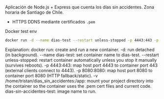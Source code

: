 Aplicación de Node.js + Express que cuenta los días sin accidentes. Zona horaria de Santiago de Chile.

- HTTPS DDNS mediante certificados `.pem`

Docker test env
```bash
docker run -d --name dias-test --restart unless-stopped -p 4443:443 -p 8080:8080 -v /home/tristan/dias_sin_accidentes:/app dias-sin-accidentes-test
```
Explanation:
docker run: create and run a new container.
-d: run detached (in background).
--name dias-test: set container name to dias-test.
--restart unless-stopped: restart container automatically unless you stop it manually (survives reboots).
-p 4443:443: map host port 4443 to container port 443 (external clients connect to 4443).
-p 8080:8080: map host port 8080 to container port 8080 (HTTP fallback/static).
-v /home/tristan/dias_sin_accidentes:/app: mount your project directory into the container so the container uses the .pem cert files and current code.
dias-sin-accidentes-test: image name to run.